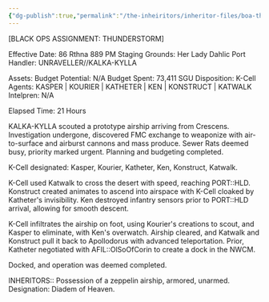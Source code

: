 ```yaml
---
{"dg-publish":true,"permalink":"/the-inheiritors/inheritor-files/boa-thunderstorm/"}
---
```


[BLACK OPS ASSIGNMENT: THUNDERSTORM]

Effective Date: 86 Rthna 889 PM 
Staging Grounds: Her Lady Dahlic Port
Handler: UNRAVELLER//KALKA-KYLLA

Assets:
Budget Potential: N/A
Budget Spent: 73,411 SGU
Disposition: K-Cell
Agents: KASPER | KOURIER | KATHETER |  KEN | KONSTRUCT | KATWALK
Intelpren: N/A

Elapsed Time: 21 Hours

KALKA-KYLLA scouted a prototype airship arriving from Crescens. Investigation undergone, discovered FMC exchange to weaponize with air-to-surface and airburst cannons and mass produce. Sewer Rats deemed busy, priority marked urgent. Planning and budgeting completed.

K-Cell designated: Kasper, Kourier, Katheter, Ken, Konstruct, Katwalk.

K-Cell used Katwalk to cross the desert with speed, reaching PORT::HLD. Konstruct created animates to ascend into airspace with K-Cell cloaked by Katheter's invisibility. Ken destroyed infantry sensors prior to PORT::HLD arrival, allowing for smooth descent. 

K-Cell infiltrates the airship on foot, using Kourier's creations to scout, and Kasper to eliminate, with Ken's overwatch. Airship cleared, and Katwalk and Konstruct pull it back to Apollodorus with advanced teleportation. Prior, Katheter negotiated with AFIL::OlSoOfCorin to create a dock in the NWCM. 

Docked, and operation was deemed completed.

INHERITORS:: Possession of a zeppelin airship, armored, unarmed. Designation: Diadem of Heaven.


